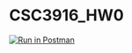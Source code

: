 # CSC3916_HW0
[![Run in Postman](https://run.pstmn.io/button.svg)](https://app.getpostman.com/run-collection/886c9b231dcb3839895b#?env%5BCSCI-3916-hw-00%5D=W3sia2V5IjoidG9rZW4iLCJ2YWx1ZSI6IiIsImVuYWJsZWQiOnRydWV9LHsia2V5IjoiYm9va190aXRsZSIsInZhbHVlIjoiIiwiZW5hYmxlZCI6dHJ1ZX0seyJrZXkiOiJpZCIsInZhbHVlIjoiIiwiZW5hYmxlZCI6dHJ1ZX1d)
